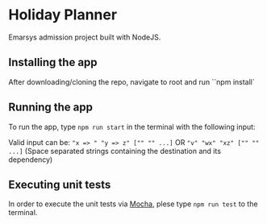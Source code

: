 # Holiday Planner

Emarsys admission project built with NodeJS.

## Installing the app

After downloading/cloning the repo, navigate to root and run ``npm install`

## Running the app

To run the app, type `npm run start` in the terminal with the following input:

Valid input can be:
`"x => " "y => z" ["" "" ...]`
OR
`"v" "wx" "xz" ["" "" ...]`
(Space separated strings containing the destination and its dependency)

## Executing unit tests

In order to execute the unit tests via [Mocha](https://mochajs.org/), plese type `npm run test` to the terminal.
